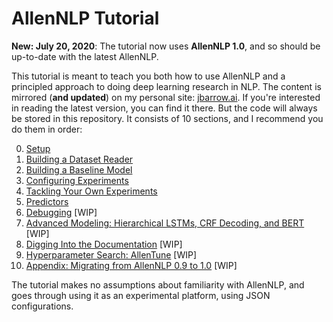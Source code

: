 # AllenNLP Tutorial

**New: July 20, 2020**: The tutorial now uses **AllenNLP 1.0**, and so should be up-to-date with the latest AllenNLP.

This tutorial is meant to teach you both how to use AllenNLP and a principled approach to doing deep learning research in NLP.
The content is mirrored (**and updated**) on my personal site: [jbarrow.ai](https://jbarrow.ai/#allennlp).
If you're interested in reading the latest version, you can find it there.
But the code will always be stored in this repository.
It consists of 10 sections, and I recommend you do them in order:

0. [Setup](https://github.com/jbarrow/allennlp_tutorial/blob/master/tutorial/0_Setup.md)
1. [Building a Dataset Reader](https://github.com/jbarrow/allennlp_tutorial/blob/master/tutorial/1_Building_a_Dataset_Reader.md)
2. [Building a Baseline Model](https://github.com/jbarrow/allennlp_tutorial/blob/master/tutorial/2_Building_a_Model.md)
3. [Configuring Experiments](https://github.com/jbarrow/allennlp_tutorial/blob/master/tutorial/3_Configuring_Experiments.md)
4. [Tackling Your Own Experiments](https://github.com/jbarrow/allennlp_tutorial/blob/master/tutorial/4_Tackling_Your_Own_Experiments.md)
5. [Predictors](https://github.com/jbarrow/allennlp_tutorial/blob/master/tutorial/5_Predictors.md)
6. [Debugging](https://github.com/jbarrow/allennlp_tutorial/blob/master/tutorial/6_Debugging.md) [WIP]
7. [Advanced Modeling: Hierarchical LSTMs, CRF Decoding, and BERT](https://github.com/jbarrow/allennlp_tutorial/blob/master/tutorial/7_Advanced_Modeling.md) [WIP]
8. [Digging Into the Documentation](https://github.com/jbarrow/allennlp_tutorial/blob/master/tutorial/8_Documentation.md) [WIP]
9. [Hyperparameter Search: AllenTune](https://github.com/jbarrow/allennlp_tutorial/blob/master/tutorial/9_AllenTune.md) [WIP]
10. [Appendix: Migrating from AllenNLP 0.9 to 1.0](https://github.com/jbarrow/allennlp_tutorial/blob/master/tutorial/A1_Migrating_to_1_0.md) [WIP]

The tutorial makes no assumptions about familiarity with AllenNLP, and goes through using it as an experimental platform, using JSON configurations.
